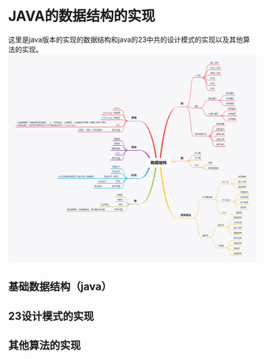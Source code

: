 # JAVA的数据结构的实现
 这里是java版本的实现的数据结构和java的23中共的设计模式的实现以及其他算法的实现。
![img](./picture/数据结构.png)

## 基础数据结构（java）


## 23设计模式的实现


## 其他算法的实现

